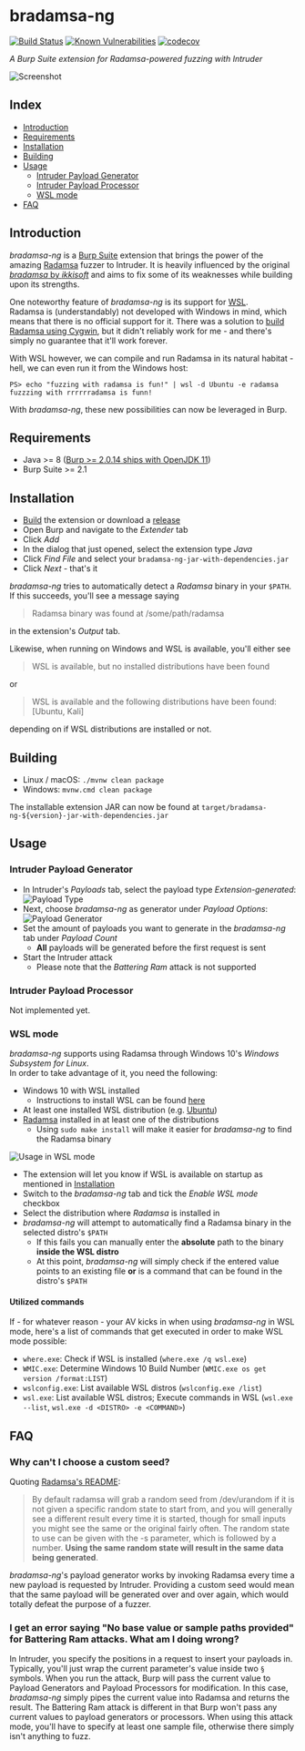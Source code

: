 # bradamsa-ng

[![Build Status](https://github.com/nscuro/bradamsa-ng/workflows/Continuous%20Integration/badge.svg)](https://travis-ci.com/nscuro/bradamsa-ng)
[![Known Vulnerabilities](https://snyk.io/test/github/nscuro/bradamsa-ng/badge.svg?targetFile=pom.xml)](https://snyk.io/test/github/nscuro/bradamsa-ng?targetFile=pom.xml)
[![codecov](https://codecov.io/gh/nscuro/bradamsa-ng/branch/master/graph/badge.svg)](https://codecov.io/gh/nscuro/bradamsa-ng)



*A Burp Suite extension for Radamsa-powered fuzzing with Intruder*

![Screenshot](.github/screenshot.png)

## Index

- [Introduction](#introduction)
- [Requirements](#requirements)
- [Installation](#installation)
- [Building](#building)
- [Usage](#usage)
  - [Intruder Payload Generator](#intruder-payload-generator)
  - [Intruder Payload Processor](#intruder-payload-processor)
  - [WSL mode](#wsl-mode)
- [FAQ](#faq)
  
## Introduction

*bradamsa-ng* is a [Burp Suite](https://portswigger.net/burp/) extension that brings the power of the amazing 
[Radamsa](https://gitlab.com/akihe/radamsa) fuzzer to Intruder. It is heavily influenced by the original 
[*bradamsa* by *ikkisoft*](https://github.com/ikkisoft/bradamsa) and aims to fix some of its weaknesses while building 
upon its strengths.

One noteworthy feature of *bradamsa-ng* is its support for [WSL](https://docs.microsoft.com/en-us/windows/wsl/about).  
Radamsa is (understandably) not developed with Windows in mind, which means that there is no official support for it. 
There was a solution to [build Radamsa using Cygwin](https://github.com/aoh/radamsa/issues/31#issuecomment-266049451), 
but it didn't reliably work for me - and there's simply no guarantee that it'll work forever.  
  
With WSL however, we can compile and run Radamsa in its natural habitat - hell, we can even run it from the Windows host:

```shell script
PS> echo "fuzzing with radamsa is fun!" | wsl -d Ubuntu -e radamsa
fuzzzing with rrrrrradamsa is funn!
```

With *bradamsa-ng*, these new possibilities can now be leveraged in Burp.

## Requirements

* Java >= 8 ([Burp >= 2.0.14 ships with OpenJDK 11](https://twitter.com/Burp_Suite/status/1088829534600921090))
* Burp Suite >= 2.1

## Installation

* [Build](#building) the extension or download a [release](https://github.com/nscuro/bradamsa-ng/releases)
* Open Burp and navigate to the *Extender* tab
* Click *Add*
* In the dialog that just opened, select the extension type *Java*
* Click *Find File* and select your `bradamsa-ng-jar-with-dependencies.jar`
* Click *Next* - that's it

*bradamsa-ng* tries to automatically detect a *Radamsa* binary in your `$PATH`. If this succeeds, you'll
see a message saying 

> Radamsa binary was found at /some/path/radamsa 

in the extension's *Output* tab.

Likewise, when running on Windows and WSL is available, you'll either see

>WSL is available, but no installed distributions have been found

or 

> WSL is available and the following distributions have been found: [Ubuntu, Kali]

depending on if WSL distributions are installed or not.

## Building

* Linux / macOS: `./mvnw clean package`
* Windows: `mvnw.cmd clean package`

The installable extension JAR can now be found at `target/bradamsa-ng-${version}-jar-with-dependencies.jar`

## Usage

### Intruder Payload Generator

* In Intruder's *Payloads* tab, select the payload type *Extension-generated*:
  ![Payload Type](.github/payload-generator_payload-type.png)
* Next, choose *bradamsa-ng* as generator under *Payload Options*:
  ![Payload Generator](.github/payload-generator_generator-extension.png)
* Set the amount of payloads you want to generate in the *bradamsa-ng* tab under *Payload Count*
  * **All** payloads will be generated before the first request is sent
* Start the Intruder attack
  * Please note that the *Battering Ram* attack is not supported

### Intruder Payload Processor

Not implemented yet.

### WSL mode

*bradamsa-ng* supports using Radamsa through Windows 10's *Windows Subsystem for Linux*.  
In order to take advantage of it, you need the following:

* Windows 10 with WSL installed
  * Instructions to install WSL can be found [here](https://docs.microsoft.com/en-us/windows/wsl/install-win10)
* At least one installed WSL distribution (e.g. [Ubuntu](https://www.microsoft.com/en-us/p/ubuntu/9nblggh4msv6))
* [Radamsa](https://gitlab.com/akihe/radamsa) installed in at least one of the distributions
  * Using `sudo make install` will make it easier for *bradamsa-ng* to find the Radamsa binary

![Usage in WSL mode](.github/config-wsl.gif)

* The extension will let you know if WSL is available on startup as mentioned in [Installation](#installation)
* Switch to the *bradamsa-ng* tab and tick the *Enable WSL mode* checkbox
* Select the distribution where *Radamsa* is installed in
* *bradamsa-ng* will attempt to automatically find a Radamsa binary in the selected distro's `$PATH`
  * If this fails you can manually enter the **absolute** path to the binary **inside the WSL distro**
  * At this point, *bradamsa-ng* will simply check if the entered value points to an existing file **or** is a command that can be found in the distro's `$PATH`

#### Utilized commands

If - for whatever reason - your AV kicks in when using *bradamsa-ng* in WSL mode, here's a list of commands that get 
executed in order to make WSL mode possible:

* `where.exe`: Check if WSL is installed (`where.exe /q wsl.exe`)
* `WMIC.exe`: Determine Windows 10 Build Number (`WMIC.exe os get version /format:LIST`)
* `wslconfig.exe`: List available WSL distros (`wslconfig.exe /list`)
* `wsl.exe`: List available WSL distros; Execute commands in WSL (`wsl.exe --list`, `wsl.exe -d <DISTRO> -e <COMMAND>`)

## FAQ

### Why can't I choose a custom seed?

Quoting [Radamsa's README](https://gitlab.com/akihe/radamsa#fuzzing-with-radamsa):

> By default radamsa will grab a random seed from /dev/urandom if it is not given a specific random state to start from, 
> and you will generally see a different result every time it is started, though for small inputs you might see the same 
> or the original fairly often. The random state to use can be given with the -s parameter, which is followed by a number. 
> **Using the same random state will result in the same data being generated**.

*bradamsa-ng*'s payload generator works by invoking Radamsa every time a new payload is requested by Intruder. 
Providing a custom seed would mean that the same payload will be generated over and over again, which would totally 
defeat the purpose of a fuzzer.

### I get an error saying "No base value or sample paths provided" for Battering Ram attacks. What am I doing wrong?

In Intruder, you specify the positions in a request to insert your payloads in. Typically, you'll just wrap the current
parameter's value inside two `§` symbols. When you run the attack, Burp will pass the current value to Payload Generators
and Payload Processors for modification. In this case, *bradamsa-ng* simply pipes the current value into Radamsa and returns
the result. The Battering Ram attack is different in that Burp won't pass any current values to payload generators or processors.
When using this attack mode, you'll have to specify at least one sample file, otherwise there simply isn't anything to fuzz.
